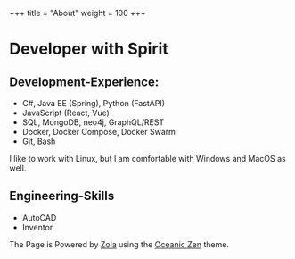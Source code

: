 +++
title = "About"
weight = 100
+++

# Developer with Spirit


## Development-Experience:

* C#, Java EE (Spring), Python (FastAPI)
* JavaScript (React, Vue)               
* SQL, MongoDB, neo4j, GraphQL/REST     
* Docker, Docker Compose, Docker Swarm  
* Git, Bash                             

I like to work with Linux, but I am comfortable with Windows and MacOS as well.

## Engineering-Skills

* AutoCAD
* Inventor

The Page is Powered by <a href="https://www.getzola.org">Zola</a> using the  <a href="https://github.com/barlog-m/oceanic-zen">Oceanic Zen</a> theme.